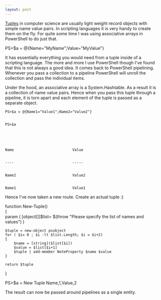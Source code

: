 ```yaml
---
layout: post
---
```

[Tuples](http://en.wikipedia.org/wiki/Tuple) in computer science are usually
light weight record objects with simple name value pairs.  In scripting
languages it is very handy to create them on the fly.  For quite some time I
was using associative arrays in PowerShell to do just that.

PS>$a = @{Name="MyName";Value="MyValue"}

It has essentially everything you would need from a tuple inside of a
scripting language.  The more and more I use PowerShell though I've found that
this is not always a good idea.  It comes back to PowerShell pipelining.
Whenever you pass a collection to a pipeline PowerShell will unroll the
collection and pass the individual items.

Under the hood, an associative array is a System.Hashtable.  As a result it is
a collection of name value pairs.  Hence when you pass this tuple through a
pipeline, it is torn apart and each element of the tuple is passed as a
separate object.

    
    
    PS>$a = @{Name1="Value1";Name2="Value2"}


    PS>$a


    


    Name                           Value


    ----                           -----


    Name2                          Value2


    Name1                          Value1


    

Hence I've now taken a new route.  Create an actual tuple :)

function New-Tuple()  
{  
    param ( [object[]]$list= $(throw "Please specify the list of names and values") ) 

    $tuple = new-object psobject  
    for ( $i= 0 ; $i -lt $list.Length; $i = $i+2)  
    {  
        $name = [string]($list[$i])  
        $value = $list[$i+1]  
        $tuple | add-member NoteProperty $name $value  
    } 

    return $tuple  
}

PS>$a = New Tuple Name,1,Value,2

The result can now be passed around pipelines as a single entity.

